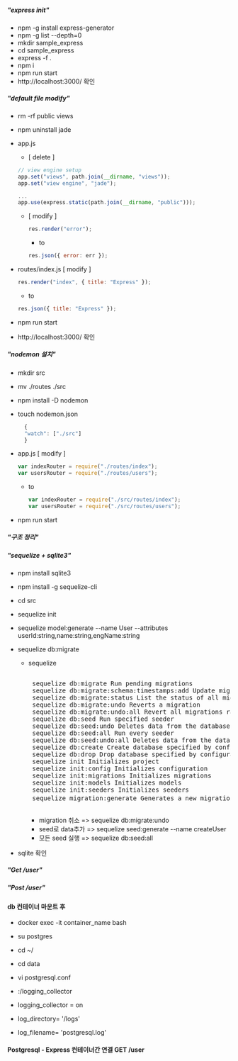 ##### "express init"

- npm -g install express-generator
- npm -g list --depth=0
- mkdir sample_express
- cd sample_express
- express -f .
- npm i
- npm run start
- http://localhost:3000/ 확인

##### "default file modify"

- rm -rf public views
- npm uninstall jade
- app.js

  - [ delete ]

  ```javascript
  // view engine setup
  app.set("views", path.join(__dirname, "views"));
  app.set("view engine", "jade");

  ...
  app.use(express.static(path.join(__dirname, "public")));
  ```

  - [ modify ]

    ```javascript
    res.render("error");
    ```

    - to

    ```javascript
    res.json({ error: err });
    ```

- routes/index.js [ modify ]

  ```javascript
  res.render("index", { title: "Express" });
  ```

  - to

  ```javascript
  res.json({ title: "Express" });
  ```

- npm run start
- http://localhost:3000/ 확인

##### "nodemon 설치"

- mkdir src
- mv ./routes ./src
- npm install -D nodemon
- touch nodemon.json

  ```javascript
    {
    "watch": ["./src"]
    }
  ```

- app.js [ modify ]

  ```javascript
  var indexRouter = require("./routes/index");
  var usersRouter = require("./routes/users");
  ```

  - to

    ```javascript
    var indexRouter = require("./src/routes/index");
    var usersRouter = require("./src/routes/users");
    ```

- npm run start

##### "구조 정리"

##### "sequelize + sqlite3"

- npm install sqlite3
- npm install -g sequelize-cli
- cd src
- sequelize init
- sequelize model:generate --name User --attributes userId:string,name:string,engName:string
- sequelize db:migrate

  - sequelize

    <pre> 
     sequelize db:migrate Run pending migrations
     sequelize db:migrate:schema:timestamps:add Update migration table to have timestamps
     sequelize db:migrate:status List the status of all migrations
     sequelize db:migrate:undo Reverts a migration
     sequelize db:migrate:undo:all Revert all migrations ran
     sequelize db:seed Run specified seeder
     sequelize db:seed:undo Deletes data from the database
     sequelize db:seed:all Run every seeder
     sequelize db:seed:undo:all Deletes data from the database
     sequelize db:create Create database specified by configuration
     sequelize db:drop Drop database specified by configuration
     sequelize init Initializes project
     sequelize init:config Initializes configuration
     sequelize init:migrations Initializes migrations
     sequelize init:models Initializes models
     sequelize init:seeders Initializes seeders
     sequelize migration:generate Generates a new migration file [별칭: migration:create] sequelize model:generate Generates a model and its migration [별칭: model:create] sequelize seed:generate Generates a new seed file [별칭: seed:create]
     </pre>

    - migration 취소 => sequelize db:migrate:undo
    - seed로 data추가 => sequelize seed:generate --name createUser
    - 모든 seed 실행 => sequelize db:seed:all

- sqlite 확인

##### "Get /user"

##### "Post /user"

#### db 컨테이너 마운트 후

- docker exec -it container_name bash

- su postgres

- cd ~/
- cd data
- vi postgresql.conf
- :/logging_collector

- logging_collector = on
- log_directory= '/logs'
- log_filename= 'postgresql.log'

#### Postgresql - Express 컨테이너간 연결 GET /user
